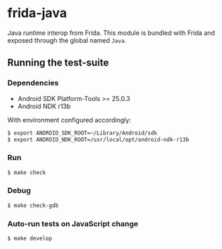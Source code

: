 # frida-java

Java runtime interop from Frida. This module is bundled with Frida and exposed
through the global named `Java`.

## Running the test-suite

### Dependencies

- Android SDK Platform-Tools >= 25.0.3
- Android NDK r13b

With environment configured accordingly:

```sh
$ export ANDROID_SDK_ROOT=~/Library/Android/sdk
$ export ANDROID_NDK_ROOT=/usr/local/opt/android-ndk-r13b
```

### Run

```sh
$ make check
```

### Debug

```sh
$ make check-gdb
```

### Auto-run tests on JavaScript change

```sh
$ make develop
```
